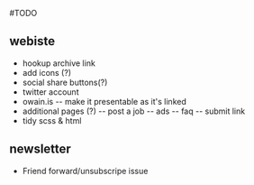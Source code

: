 #TODO

## webiste
- hookup archive link
- add icons (?)
- social share buttons(?)
- twitter account
- owain.is
-- make it presentable as it's linked
- additional pages (?)
-- post a job
-- ads
-- faq
-- submit link
- tidy scss & html

## newsletter
- Friend forward/unsubscripe issue
